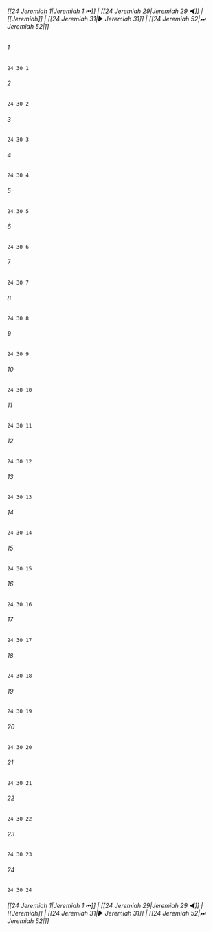 
###### [[24 Jeremiah 1|Jeremiah 1 ⏮]] | [[24 Jeremiah 29|Jeremiah 29 ◀]] | [[Jeremiah]] | [[24 Jeremiah 31|▶ Jeremiah 31]] | [[24 Jeremiah 52|⏭ Jeremiah 52|]]

###### 1
``` verse
24 30 1 
```
###### 2
``` verse
24 30 2 
```
###### 3
``` verse
24 30 3 
```
###### 4
``` verse
24 30 4 
```
###### 5
``` verse
24 30 5 
```
###### 6
``` verse
24 30 6 
```
###### 7
``` verse
24 30 7 
```
###### 8
``` verse
24 30 8 
```
###### 9
``` verse
24 30 9 
```
###### 10
``` verse
24 30 10 
```
###### 11
``` verse
24 30 11 
```
###### 12
``` verse
24 30 12 
```
###### 13
``` verse
24 30 13 
```
###### 14
``` verse
24 30 14 
```
###### 15
``` verse
24 30 15 
```
###### 16
``` verse
24 30 16 
```
###### 17
``` verse
24 30 17 
```
###### 18
``` verse
24 30 18 
```
###### 19
``` verse
24 30 19 
```
###### 20
``` verse
24 30 20 
```
###### 21
``` verse
24 30 21 
```
###### 22
``` verse
24 30 22 
```
###### 23
``` verse
24 30 23 
```
###### 24
``` verse
24 30 24 
```

###### [[24 Jeremiah 1|Jeremiah 1 ⏮]] | [[24 Jeremiah 29|Jeremiah 29 ◀]] | [[Jeremiah]] | [[24 Jeremiah 31|▶ Jeremiah 31]] | [[24 Jeremiah 52|⏭ Jeremiah 52|]]

